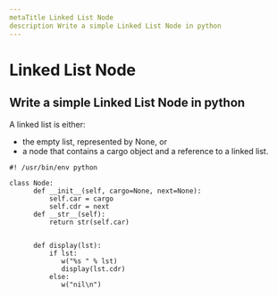 ```yaml
---
metaTitle Linked List Node
description Write a simple Linked List Node in python
---
```


# Linked List Node



## Write a simple Linked List Node in python


A linked list is either:

- the empty list, represented by None, or
- a node that contains a cargo object and a reference to a linked list.

```
#! /usr/bin/env python

class Node: 
      def __init__(self, cargo=None, next=None): 
          self.car = cargo 
          self.cdr = next    
      def __str__(self): 
          return str(self.car)


      def display(lst):
          if lst:
             w("%s " % lst)
             display(lst.cdr)
          else:
             w("nil\n")

```

